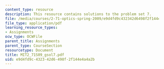 ```yaml
---
content_type: resource
description: This resource contains solutions to the problem set 7.
file: /media/courses/2-71-optics-spring-2009/e9d4fd9c432342d6498f2f144e4a4a2b_MIT2_71S09_gsol7.pdf
file_type: application/pdf
learning_resource_types:
- Assignments
ocw_type: OCWFile
parent_title: Assignments
parent_type: CourseSection
resourcetype: Document
title: MIT2_71S09_gsol7.pdf
uid: e9d4fd9c-4323-42d6-498f-2f144e4a4a2b
---
```

